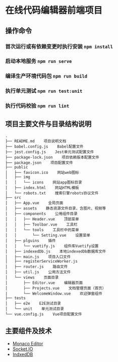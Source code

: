 # 在线代码编辑器前端项目

## 操作命令
### 首次运行或有依赖变更时执行安装 `npm install`
### 启动本地服务 `npm run serve`
### 编译生产环境代码包 `npm run build`
### 执行单元测试 `npm run test:unit`
### 执行代码校验 `npm run lint`


## 项目主要文件与目录结构说明
```
.
├── README.md    项目说明文档
├── babel.config.js    Babel配置文件
├── jest.config.js    Jest单元测试配置文件
├── package-lock.json    项目依赖版本配置文件
├── package.json    项目配置文件
├── public
│   ├── favicon.ico    网站web图标
│   ├── img
│   │   └── icons    网站app图标目录
│   ├── index.html    网站HTML模板
│   └── robots.txt    搜索引擎robots协议文件
├── src
│   ├── App.vue    全局页面
│   ├── assets    静态资源文件目录，含图片、视频等
│   ├── components    公用组件目录
│   │   ├── Header.vue    顶部菜单
│   │   ├── Toolbar.vue    工具栏
│   │   └── tools    工具栏中的菜单
│   │       └── Setting.vue    设置菜单
│   ├── plguins    插件
│   │   └── vuetify.js    组件库Vuetify设置
│   ├── indexedDb.js    本地indexedDb数据库文件
│   ├── main.js    项目入口文件
│   ├── registerServiceWorker.js
│   ├── router.js    路由文件
│   ├── util.js    公用方法文件
│   └── views    页面目录
│       ├── Editor.vue    编辑器页面
│       ├── Projects.vue    文档管理页面（首页）
|       └── WelcomeWindow.vue    欢迎弹窗组件
├── tests
│   ├── e2e    E2E测试目录
│   └── unit    单元测试目录
└── vue.config.js    Vue项目配置文件
```

## 主要组件及技术
- [Monaco Editor](https://microsoft.github.io/monaco-editor/)
- [Socket.IO](https://socket.io/)
- [IndxedDB](https://developer.mozilla.org/zh-CN/docs/Web/API/IndexedDB_API)
